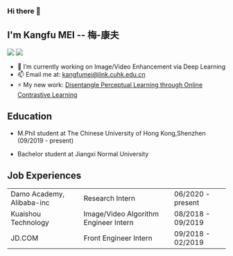 ### Hi there 👋

<!--
**MKFMIKU/MKFMIKU** is a ✨ _special_ ✨ repository because its `README.md` (this file) appears on your GitHub profile.

Here are some ideas to get you started:

- 🔭 I’m currently working on ...
- 🌱 I’m currently learning ...
- 👯 I’m looking to collaborate on ...
- 🤔 I’m looking for help with ...
- 💬 Ask me about ...
- 📫 How to reach me: ...
- 😄 Pronouns: ...
- ⚡ Fun fact: ...
-->


## I'm Kangfu MEI -- 梅-康夫
[![](https://img.shields.io/badge/Connect-Linkedin-0077b5)](https://www.linkedin.com/in/mkfmiku/)
[![](https://img.shields.io/badge/Research-GoogleScholar-888888)](https://scholar.google.com/citations?user=e_nu_TIAAAAJ&hl=en)
- 🔭  I’m currently working on Image/Video Enhancement via Deep Learning
- 📫  Email me at: kangfumei@link.cuhk.edu.cn
- ⚡  My new work: [Disentangle Perceptual Learning through Online Contrastive Learning
](https://arxiv.org/abs/2006.13511)

## Education

- M.Phil student at The Chinese University of Hong Kong,Shenzhen (09/2019 - present)

- Bachelor student at Jiangxi Normal University


## Job Experiences

||||
|:--|:--|:--|
|Damo Academy, Alibaba-inc| Research Intern|06/2020 - present|
|Kuaishou Technology| Image/Video Algorithm Engineer Intern |08/2018 - 09/2019|
|JD.COM|Front Engineer Intern|09/2018 - 02/2019|
